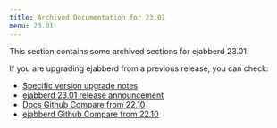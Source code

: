 ```yaml
---
title: Archived Documentation for 23.01
menu: 23.01
---
```


This section contains some archived sections for ejabberd 23.01.

If you are upgrading ejabberd from a previous release, you can check:

* [Specific version upgrade notes](/admin/upgrade/#specific-version-upgrade-notes)
* [ejabberd 23.01 release announcement](https://www.process-one.net/blog/ejabberd-23-01/)
* [Docs Github Compare from 22.10](https://github.com/processone/docs.ejabberd.im/compare/22.10...23.01)
* [ejabberd Github Compare from 22.10](https://github.com/processone/ejabberd/compare/22.10...23.01)

